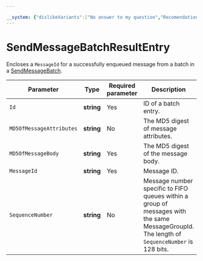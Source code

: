 ```yaml
---

__system: {"dislikeVariants":["No answer to my question","Recomendations didn't help","The content doesn't match title","Other"]}
---
```

# SendMessageBatchResultEntry

Encloses a `MessageId` for a successfully enqueued message from a batch in a [SendMessageBatch](../message/SendMessageBatch.md).

| Parameter | Type | Required parameter | Description |
| ----- | ----- | ----- | ----- |
| `Id` | **string** | Yes | ID of a batch entry. |
| `MD5OfMessageAttributes` | **string** | No | The MD5 digest of message attributes. |
| `MD5OfMessageBody` | **string** | Yes | The MD5 digest of the message body. |
| `MessageId` | **string** | Yes | Message ID. |
| `SequenceNumber` | **string** | No | Message number specific to FIFO queues within a group of messages with the same MessageGroupId. The length of `SequenceNumber` is 128 bits. |

